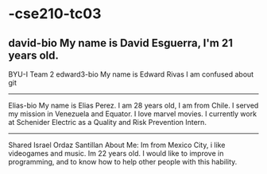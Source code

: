 # -cse210-tc03

david-bio
My name is David Esguerra, I'm 21 years old.      
-----------
BYU-I Team 2
edward3-bio
My name is Edward Rivas
I am confused about git

--------
Elias-bio
My name is Elias Perez.
I am 28 years old, I am from Chile. I served my mission in Venezuela and Equator. 
I love marvel movies. I currently work at Schenider Electric as a Quality and Risk Prevention Intern.

--------
Shared Israel Ordaz Santillan
About Me: Im from Mexico City, i like videogames and music. 
Im 22 years old. I would like to improve in programming, and to 
know how to help other people with this hability.

